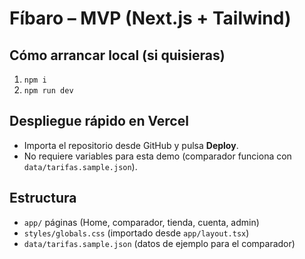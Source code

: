
# Fíbaro – MVP (Next.js + Tailwind)

## Cómo arrancar local (si quisieras)
1. `npm i`
2. `npm run dev`

## Despliegue rápido en Vercel
- Importa el repositorio desde GitHub y pulsa **Deploy**.
- No requiere variables para esta demo (comparador funciona con `data/tarifas.sample.json`).

## Estructura
- `app/` páginas (Home, comparador, tienda, cuenta, admin)
- `styles/globals.css` (importado desde `app/layout.tsx`)
- `data/tarifas.sample.json` (datos de ejemplo para el comparador)
